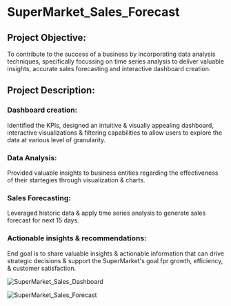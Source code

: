 # SuperMarket_Sales_Forecast

## Project Objective:
To contribute to the success of a business by incorporating data analysis techniques, specifically focussing on time series analysis to deliver valuable insights, accurate sales forecasting and interactive dashboard creation.


## Project Description:

### Dashboard creation: 
Identified the KPIs, designed an intuitive & visually appealing dashboard, interactive visualizations & filtering capabilities to allow users to explore the data at various level of granularity.
### Data Analysis:
Provided valuable insights to business entities regarding the effectiveness of their startegies through visualization & charts.
### Sales Forecasting:
Leveraged historic data & apply time series analysis to generate sales forecast for next 15 days.
### Actionable insights & recommendations:
End goal is to share valuable insights & actionable information that can drive strategic decisions & support the SuperMarket's goal fpr growth, efficiency, & customer satisfaction.


![SuperMarket_Sales_Dashboard](https://github.com/Kanthji/SuperMarket_Sales_Forecast/assets/116734498/c04b0612-d76e-43d3-a0e0-0a7a499ba649)


![SuperMarket_Sales_Forecast](https://github.com/Kanthji/SuperMarket_Sales_Forecast/assets/116734498/0e4b4e2a-defa-4add-a63a-bb1537a01e3b)
